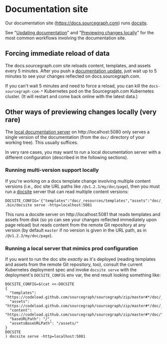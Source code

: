 # Documentation site

Our documentation site (https://docs.sourcegraph.com) runs [docsite](https://github.com/sourcegraph/docsite).

See "[Updating documentation](index.md#updating-documentation)" and "[Previewing changes locally](index.md#previewing-changes-locally)" for the most common workflows involving the documentation site.

## Forcing immediate reload of data

The docs.sourcegraph.com site reloads content, templates, and assets every 5 minutes. After you push a [documentation update](index.md#updating-documentation), just wait up to 5 minutes to see your changes reflected on docs.sourcegraph.com.

If you can't wait 5 minutes and need to force a reload, you can kill the `docs-sourcegraph-com-*` Kubernetes pod on the Sourcegraph.com Kubernetes cluster. (It will restart and come back online with the latest data.)

## Other ways of previewing changes locally (very rare)

The [local documentation server](index.md#previewing-changes-locally) on http://localhost:5080 only serves a single version of the documentation (from the `doc/` directory of your working tree). This usually suffices.

In very rare cases, you may want to run a local documentation server with a different configuration (described in the following sections).

### Running multi-version support locally

If you're working on a docs template change involving multiple content versions (i.e., doc site URL paths like `/@v1.2.3/my/doc/page`), then you must run a [docsite](https://github.com/sourcegraph/docsite) server that can read multiple content versions:

``` shell
DOCSITE_CONFIG='{"templates":"doc/_resources/templates","assets":"doc/_resources/assets","content":"https://codeload.github.com/sourcegraph/sourcegraph/zip/$VERSION#*/doc/","baseURLPath":"/","assetsBaseURLPath":"/assets/"}' .bin/docsite serve -http=localhost:5081
```

This runs a docsite server on http://localhost:5081 that reads templates and assets from disk (so yo can see your changes reflected immediately upon page reload) but reads content from the remote Git repository at any version (by default `master` if no version is given in the URL path, as in `/@v1.2.3/my/doc/page`).

### Running a local server that mimics prod configuration

If you want to run the doc site *exactly* as it's deployed (reading templates and assets from the remote Git repository, too), consult the current Kubernetes deployment spec and invoke `docsite serve` with the deployment's `DOCSITE_CONFIG` env var, the end result looking something like:

```shell
DOCSITE_CONFIG=$(cat <<-DOCSITE
{
  "templates": "https://codeload.github.com/sourcegraph/sourcegraph/zip/master#*/doc/_resources/templates/",
  "assets": "https://codeload.github.com/sourcegraph/sourcegraph/zip/master#*/doc/_resources/assets/",
  "content": "https://codeload.github.com/sourcegraph/sourcegraph/zip/master#*/doc/",
  "baseURLPath": "/",
  "assetsBaseURLPath": "/assets/"
}
DOCSITE
) docsite serve -http=localhost:5081

```
